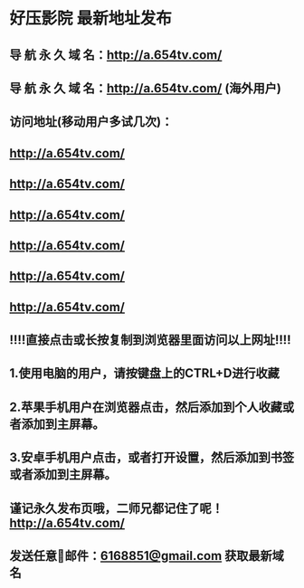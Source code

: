 # 好压影院 最新地址发布 
## 导 航 永 久 域 名：http://a.654tv.com/
## 导 航 永 久 域 名：http://a.654tv.com/ (海外用户)

## 访问地址(移动用户多试几次)：
## http://a.654tv.com/
## http://a.654tv.com/
## http://a.654tv.com/
## http://a.654tv.com/
## http://a.654tv.com/
## http://a.654tv.com/


## 
## ‼️‼️直接点击或长按复制到浏览器里面访问以上网址‼️‼️ 
##
##
## 1.使用电脑的用户，请按键盘上的CTRL+D进行收藏
## 2.苹果手机用户在浏览器点击，然后添加到个人收藏或者添加到主屏幕。
## 3.安卓手机用户点击，或者打开设置，然后添加到书签或者添加到主屏幕。
##
## 谨记永久发布页哦，二师兄都记住了呢！http://a.654tv.com/

## 发送任意📧邮件：6168851@gmail.com 获取最新域名
##



